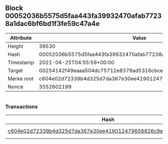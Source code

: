 ## Block 00052036b5575d5faa443fa39932470afab77238a1dac6bf6bd1f3fe59c47a4e

Attribute | Value
--- | ---
Height | 39530
Hash | 00052036b5575d5faa443fa39932470afab77238a1dac6bf6bd1f3fe59c47a4e
Timestamp | 2021-04-25T04:55:59+00:00
Target | 00254142f49eaaa504dc75712e8378ad5316cbcead634704b3734b6271167cc4
Merke root | c604e02d72339b4d325d7da367e30ee419012479658826c9e2e14f4539915f60
Nonce | 3552602199

```

```

### Transactions

Hash | Amount
--- | ---
[c604e02d72339b4d325d7da367e30ee419012479658826c9e2e14f4539915f60](c604e02d72339b4d325d7da367e30ee419012479658826c9e2e14f4539915f60.md) | 10.00000000 SKEPTI 
